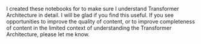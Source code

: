 I created these notebooks for to make sure I understand Transformer Architecture in detail. I will be glad if you find this useful. If you see opportunities to improve the quality of content, or to improve completeness of content in the limited context of understanding the Transformer Architecture, please let me know. 